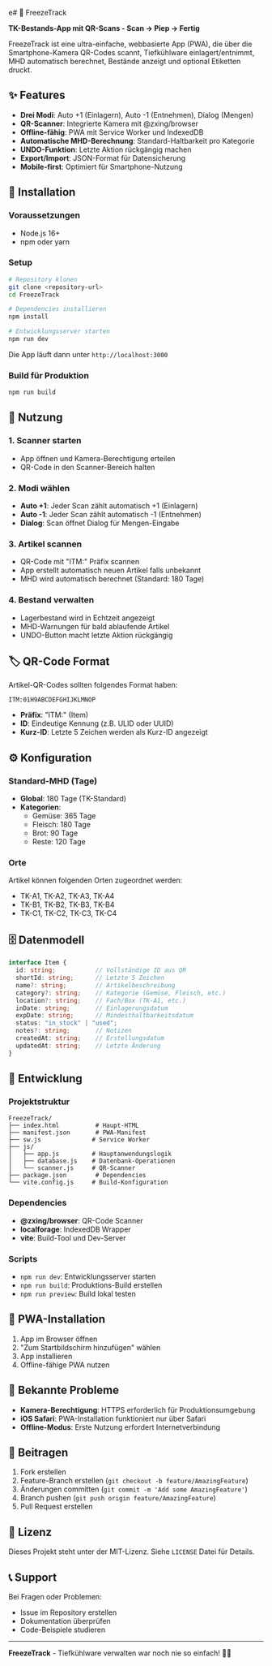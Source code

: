 
e# 🧊 FreezeTrack

**TK-Bestands-App mit QR-Scans - Scan → Piep → Fertig**

FreezeTrack ist eine ultra-einfache, webbasierte App (PWA), die über die Smartphone-Kamera QR-Codes scannt, Tiefkühlware einlagert/entnimmt, MHD automatisch berechnet, Bestände anzeigt und optional Etiketten druckt.

## ✨ Features

- **Drei Modi**: Auto +1 (Einlagern), Auto -1 (Entnehmen), Dialog (Mengen)
- **QR-Scanner**: Integrierte Kamera mit @zxing/browser
- **Offline-fähig**: PWA mit Service Worker und IndexedDB
- **Automatische MHD-Berechnung**: Standard-Haltbarkeit pro Kategorie
- **UNDO-Funktion**: Letzte Aktion rückgängig machen
- **Export/Import**: JSON-Format für Datensicherung
- **Mobile-first**: Optimiert für Smartphone-Nutzung

## 🚀 Installation

### Voraussetzungen
- Node.js 16+ 
- npm oder yarn

### Setup
```bash
# Repository klonen
git clone <repository-url>
cd FreezeTrack

# Dependencies installieren
npm install

# Entwicklungsserver starten
npm run dev
```

Die App läuft dann unter `http://localhost:3000`

### Build für Produktion
```bash
npm run build
```

## 📱 Nutzung

### 1. Scanner starten
- App öffnen und Kamera-Berechtigung erteilen
- QR-Code in den Scanner-Bereich halten

### 2. Modi wählen
- **Auto +1**: Jeder Scan zählt automatisch +1 (Einlagern)
- **Auto -1**: Jeder Scan zählt automatisch -1 (Entnehmen)  
- **Dialog**: Scan öffnet Dialog für Mengen-Eingabe

### 3. Artikel scannen
- QR-Code mit "ITM:" Präfix scannen
- App erstellt automatisch neuen Artikel falls unbekannt
- MHD wird automatisch berechnet (Standard: 180 Tage)

### 4. Bestand verwalten
- Lagerbestand wird in Echtzeit angezeigt
- MHD-Warnungen für bald ablaufende Artikel
- UNDO-Button macht letzte Aktion rückgängig

## 🏷️ QR-Code Format

Artikel-QR-Codes sollten folgendes Format haben:
```
ITM:01H9ABCDEFGHIJKLMNOP
```

- **Präfix**: "ITM:" (Item)
- **ID**: Eindeutige Kennung (z.B. ULID oder UUID)
- **Kurz-ID**: Letzte 5 Zeichen werden als Kurz-ID angezeigt

## ⚙️ Konfiguration

### Standard-MHD (Tage)
- **Global**: 180 Tage (TK-Standard)
- **Kategorien**: 
  - Gemüse: 365 Tage
  - Fleisch: 180 Tage  
  - Brot: 90 Tage
  - Reste: 120 Tage

### Orte
Artikel können folgenden Orten zugeordnet werden:
- TK-A1, TK-A2, TK-A3, TK-A4
- TK-B1, TK-B2, TK-B3, TK-B4
- TK-C1, TK-C2, TK-C3, TK-C4

## 🗄️ Datenmodell

```typescript
interface Item {
  id: string;           // Vollständige ID aus QR
  shortId: string;      // Letzte 5 Zeichen
  name?: string;        // Artikelbeschreibung
  category?: string;    // Kategorie (Gemüse, Fleisch, etc.)
  location?: string;    // Fach/Box (TK-A1, etc.)
  inDate: string;       // Einlagerungsdatum
  expDate: string;      // Mindesthaltbarkeitsdatum
  status: "in_stock" | "used";
  notes?: string;       // Notizen
  createdAt: string;    // Erstellungsdatum
  updatedAt: string;    // Letzte Änderung
}
```

## 🔧 Entwicklung

### Projektstruktur
```
FreezeTrack/
├── index.html          # Haupt-HTML
├── manifest.json       # PWA-Manifest
├── sw.js              # Service Worker
├── js/
│   ├── app.js         # Hauptanwendungslogik
│   ├── database.js    # Datenbank-Operationen
│   └── scanner.js     # QR-Scanner
├── package.json        # Dependencies
└── vite.config.js     # Build-Konfiguration
```

### Dependencies
- **@zxing/browser**: QR-Code Scanner
- **localforage**: IndexedDB Wrapper
- **vite**: Build-Tool und Dev-Server

### Scripts
- `npm run dev`: Entwicklungsserver starten
- `npm run build`: Produktions-Build erstellen
- `npm run preview`: Build lokal testen

## 📱 PWA-Installation

1. App im Browser öffnen
2. "Zum Startbildschirm hinzufügen" wählen
3. App installieren
4. Offline-fähige PWA nutzen

## 🚨 Bekannte Probleme

- **Kamera-Berechtigung**: HTTPS erforderlich für Produktionsumgebung
- **iOS Safari**: PWA-Installation funktioniert nur über Safari
- **Offline-Modus**: Erste Nutzung erfordert Internetverbindung

## 🤝 Beitragen

1. Fork erstellen
2. Feature-Branch erstellen (`git checkout -b feature/AmazingFeature`)
3. Änderungen committen (`git commit -m 'Add some AmazingFeature'`)
4. Branch pushen (`git push origin feature/AmazingFeature`)
5. Pull Request erstellen

## 📄 Lizenz

Dieses Projekt steht unter der MIT-Lizenz. Siehe `LICENSE` Datei für Details.

## 📞 Support

Bei Fragen oder Problemen:
- Issue im Repository erstellen
- Dokumentation überprüfen
- Code-Beispiele studieren

---

**FreezeTrack** - Tiefkühlware verwalten war noch nie so einfach! 🧊✨
